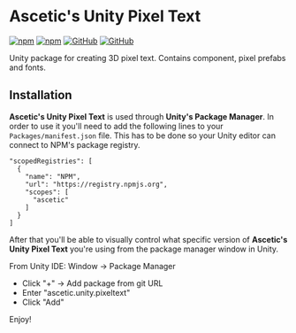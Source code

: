 # Ascetic's Unity Pixel Text

[![npm](https://img.shields.io/npm/v/ascetic.unity.pixeltext?style=for-the-badge)](https://www.npmjs.com/package/ascetic.unity.pixeltext)
[![npm](https://img.shields.io/npm/dw/ascetic.unity.pixeltext?style=for-the-badge)](https://www.npmjs.com/package/ascetic.unity.pixeltext)
[![GitHub](https://img.shields.io/github/license/alexzayats/ascetic.unity.pixeltext?style=for-the-badge)](https://github.com/AlexZayats/ascetic.unity.pixeltext)
[![GitHub](https://img.shields.io/github/workflow/status/alexzayats/ascetic.unity.pixeltext/Node.js%20Package?style=for-the-badge)](https://github.com/AlexZayats/ascetic.unity.pixeltext)

Unity package for creating 3D pixel text. Contains component, pixel prefabs and fonts.

## Installation

**Ascetic's Unity Pixel Text** is used through **Unity's Package Manager**. In order to use it you'll need to add the following lines to your `Packages/manifest.json` file. This has to be done so your Unity editor can connect to NPM's package registry.

```
"scopedRegistries": [
  {
    "name": "NPM",
    "url": "https://registry.npmjs.org",
    "scopes": [
      "ascetic"
    ]
  }
]
```

After that you'll be able to visually control what specific version of **Ascetic's Unity Pixel Text** you're using from the package manager window in Unity.

From Unity IDE: Window -> Package Manager
* Click "+" -> Add package from git URL
* Enter "ascetic.unity.pixeltext"
* Click "Add"

Enjoy!
